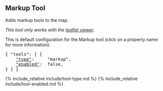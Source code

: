 ## Markup Tool

Adds markup tools to the map.

*This tool only works with the [leaflet viewer](#type-viewer).*

This is default configuration for the Markup tool (click on a property name for more information):
<pre>
{ "tools": [ {
    <a href="#type-property"        >"type"</a>:     "markup",
    <a href="#enabled-property"     >"enabled"</a>:  false,
} ] }
</pre>

{% include_relative include/tool-type.md %}
{% include_relative include/tool-enabled.md %}
